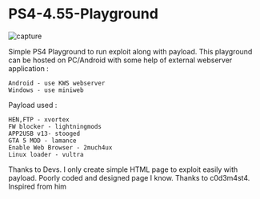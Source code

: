 # PS4-4.55-Playground

![capture](https://user-images.githubusercontent.com/36906814/37982126-35c65502-3222-11e8-8d17-86c87a614f9b.PNG)


Simple PS4 Playground to run exploit along with payload. This playground can be hosted on PC/Android with some help of external webserver application :


    Android - use KWS webserver
    Windows - use miniweb


Payload used :


    HEN,FTP - xvortex
    FW blocker - lightningmods
    APP2USB v13- stooged
    GTA 5 MOD - lamance
    Enable Web Browser - 2much4ux
    Linux loader - vultra

Thanks to Devs. I only create simple HTML page to exploit easily with payload. Poorly coded and designed page I know. Thanks to c0d3m4st4. Inspired from him
